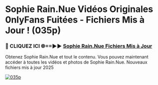 # Sophie Rain.Nue Vidéos Originales 0nlyFans Fuitées - Fichiers Mis à Jour ! (035p)

<h3>🔴 CLIQUEZ ICI 🌐==►► <a href="https://tinyurl.com/2pmr4ezf" rel="nofollow">Sophie Rain.Nue Fichiers Mis à Jour</a></h3>

Obtenez Sophie Rain.Nue et tout le contenu. Vous pouvez maintenant accéder à toutes les vidéos et photos de Sophie Rain.Nue. Nouveaux fichiers mis à jour 2025

[![035p](https://i.imgur.com/6SNvagu.gif)](https://tinyurl.com/2pmr4ezf)
